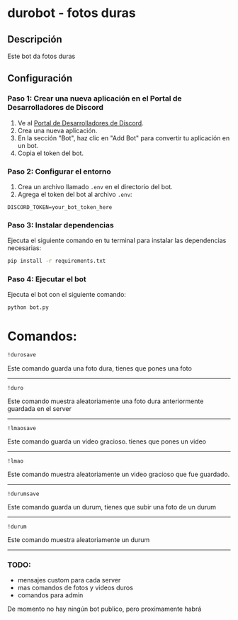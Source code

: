 # durobot - fotos duras

## Descripción
 Este bot da fotos duras

## Configuración

### Paso 1: Crear una nueva aplicación en el Portal de Desarrolladores de Discord

1. Ve al [Portal de Desarrolladores de Discord](https://discord.com/developers/applications).
2. Crea una nueva aplicación.
3. En la sección "Bot", haz clic en "Add Bot" para convertir tu aplicación en un bot.
4. Copia el token del bot.

### Paso 2: Configurar el entorno

1. Crea un archivo llamado `.env` en el directorio del bot.
2. Agrega el token del bot al archivo `.env`:

  ```env
  DISCORD_TOKEN=your_bot_token_here
  ```

### Paso 3: Instalar dependencias

Ejecuta el siguiente comando en tu terminal para instalar las dependencias necesarias:

  ```bash
  pip install -r requirements.txt
  ```

### Paso 4: Ejecutar el bot

Ejecuta el bot con el siguiente comando:

```bash
python bot.py
```

# Comandos:

```bash
!durosave
```

Este comando guarda una foto dura, tienes que pones una foto

---

```
!duro
```

Este comando muestra aleatoriamente una foto dura anteriormente guardada en el server

--- 

```
!lmaosave
```

Este comando guarda un video gracioso. tienes que pones un video

--- 

```
!lmao
```

Este comando muestra aleatoriamente un video gracioso que fue guardado.

---

```
!durumsave
```

Este comando guarda un durum, tienes que subir una foto de un durum

--- 

```
!durum
```

Este comando muestra aleatoriamente un durum

---

### TODO:

- mensajes custom para cada server
- mas comandos de fotos y videos duros
- comandos para admin

De momento no hay ningún bot publico, pero proximamente habrá
